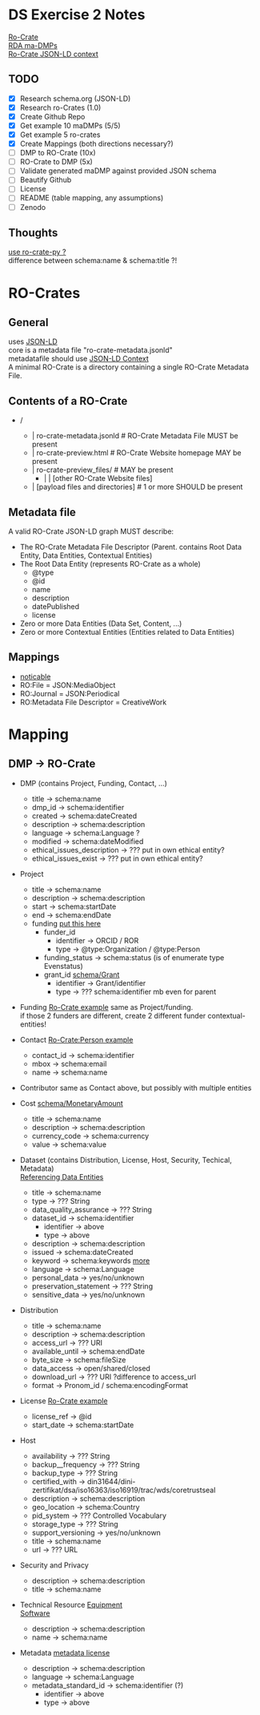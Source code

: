 # DS Exercise 2 Notes
[Ro-Crate](https://researchobject.github.io/ro-crate/1.0/)  
[RDA ma-DMPs](https://github.com/RDA-DMP-Common/RDA-DMP-Common-Standard)  
[Ro-Crate JSON-LD context](https://researchobject.github.io/ro-crate/1.0/context.jsonld)  

## TODO
* [x] Research schema.org (JSON-LD)
* [x] Research ro-Crates (1.0)
* [x] Create Github Repo
* [x] Get example 10 maDMPs (5/5)
* [x] Get example 5 ro-crates
* [x] Create Mappings (both directions necessary?)
* [ ] DMP to RO-Crate (10x)
* [ ] RO-Crate to DMP (5x)
* [ ] Validate generated maDMP against provided JSON schema
* [ ] Beautify Github
* [ ] License
* [ ] README (table mapping, any assumptions)
* [ ] Zenodo

## Thoughts
[use ro-crate-py ?](https://github.com/ResearchObject/ro-crate-py/tree/master/rocrate)  
difference between schema:name & schema:title ?!  

# RO-Crates
## General
uses [JSON-LD](https://schema.org/)  
core is a metadata file "ro-crate-metadata.jsonld"  
metadatafile should use [JSON-LD Context](https://researchobject.github.io/ro-crate/1.0/context.jsonld)  
A minimal RO-Crate is a directory containing a single RO-Crate Metadata File.  

## Contents of a RO-Crate
* <RO-Crate root directory>/  
    - |   ro-crate-metadata.jsonld            # RO-Crate Metadata File MUST be present  
    - |   ro-crate-preview.html               # RO-Crate Website homepage MAY be present  
    - |   ro-crate-preview_files/             # MAY be present  
        - |    | [other RO-Crate Website files]  
    - |   [payload files and directories]     # 1 or more SHOULD be present  

## Metadata file
A valid RO-Crate JSON-LD graph MUST describe:  
* The RO-Crate Metadata File Descriptor (Parent. contains Root Data Entity, Data Entities, Contextual Entities)
* The Root Data Entity (represents RO-Crate as a whole)
    - @type
    - @id
    - name
    - description
    - datePublished
    - license
* Zero or more Data Entities (Data Set, Content, ...)
* Zero or more Contextual Entities (Entities related to Data Entities)

## Mappings
* [noticable](https://researchobject.github.io/ro-crate/1.0/#additional-metadata-standards)
* RO:File = JSON:MediaObject
* RO:Journal = JSON:Periodical
* RO:Metadata File Descriptor = CreativeWork


# Mapping
## DMP -> RO-Crate
* DMP (contains Project, Funding, Contact, ...)
    - title -> schema:name
    - dmp_id -> schema:identifier
    - created -> schema:dateCreated
    - description -> schema:description
    - language -> schema:Language ?
    - modified -> schema:dateModified
    - ethical_issues_description -> ??? put in own ethical entity?
    - ethical_issues_exist -> ??? put in own ethical entity?
 
* Project
    - title -> schema:name
    - description -> schema:description
    - start -> schema:startDate
    - end -> schema:endDate
    - funding [put this here](https://researchobject.github.io/ro-crate/1.0/#funding-and-grants)
        - funder_id
            - identifier -> ORCID / ROR
            - type -> @type:Organization / @type:Person
        - funding_status -> schema:status (is of enumerate type Evenstatus)
        - grant_id [schema/Grant](https://schema.org/Grant)
            - identifier -> Grant/identifier
            - type -> ??? schema:identifier mb even for parent

* Funding [Ro-Crate example](https://researchobject.github.io/ro-crate/1.0/#funding-and-grants)
    same as Project/funding.  
    if those 2 funders are different, create 2 different funder contextual-entities!  

* Contact [Ro-Crate:Person example](https://researchobject.github.io/ro-crate/1.0/#people)
    - contact_id -> schema:identifier
    - mbox -> schema:email
    - name -> schema:name

* Contributor
    same as Contact above, but possibly with multiple entities  

* Cost [schema/MonetaryAmount](https://schema.org/MonetaryAmount)
    - title -> schema:name
    - description -> schema:description
    - currency_code -> schema:currency
    - value -> schema:value

* Dataset (contains Distribution, License, Host, Security, Techical, Metadata)  
    [Referencing Data Entities](https://researchobject.github.io/ro-crate/1.0/#examples-of-referencing-data-entities-files-and-folders-from-the-root-data-entity)   
    - title -> schema:name
    - type  -> ??? String
    - data_quality_assurance -> ??? String
    - dataset_id -> schema:identifier
        - identifier -> above
        - type -> above
    - description -> schema:description
    - issued -> schema:dateCreated
    - keyword -> schema:keywords [more](https://researchobject.github.io/ro-crate/1.0/#subjects--keywords)  
    - language -> schema:Language
    - personal_data -> yes/no/unknown
    - preservation_statement -> ??? String
    - sensitive_data -> yes/no/unknown

* Distribution
    - title -> schema:name
    - description -> schema:description
    - access_url -> ??? URI
    - available_until -> schema:endDate
    - byte_size -> schema:fileSize
    - data_access -> open/shared/closed
    - download_url -> ??? URI ?difference to access_url
    - format -> Pronom_id / schema:encodingFormat

* License [Ro-Crate example](https://researchobject.github.io/ro-crate/1.0/#licensing-access-control-and-copyright)  
    - license_ref -> @id
    - start_date -> schema:startDate

* Host
    - availability -> ??? String
    - backup__frequency -> ??? String
    - backup_type -> ??? String
    - certified_with -> din31644/dini-zertifikat/dsa/iso16363/iso16919/trac/wds/coretrustseal
    - description -> schema:description
    - geo_location -> schema:Country
    - pid_system -> ??? Controlled Vocabulary
    - storage_type -> ??? String
    - support_versioning -> yes/no/unknown
    - title -> schema:name
    - url -> ??? URL

* Security and Privacy
    - description -> schema:description
    - title -> schema:name

* Technical Resource 
    [Equipment](https://researchobject.github.io/ro-crate/1.0/#provenance-equipment-used-to-create-files)  
    [Software](https://researchobject.github.io/ro-crate/1.0/#provenance-software-used-to-create-files)   
    - description -> schema:description
    - name -> schema:name

* Metadata
    [metadata license](https://researchobject.github.io/ro-crate/1.0/#metadata-license)   
    - description -> schema:description
    - language -> schema:Language
    - metadata_standard_id -> schema:identifier (?)
        - identifier -> above
        - type -> above